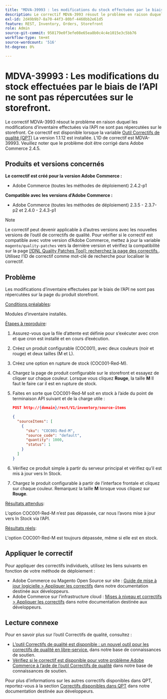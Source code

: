 ```yaml
---
title: "MDVA-39993 : les modifications du stock effectuées par le biais de l’API ne sont pas répercutées sur storefront"
description: Le correctif MDVA-3993 résout le problème en raison duquel les modifications d’inventaire effectuées via l’API ne sont pas répercutées sur le storefront. Ce correctif est disponible lorsque l’[outil de correctifs de qualité (QPT)](/help/announcements/adobe-commerce-announcements/magento-quality-patches-released-new-tool-to-self-serve-quality-patches.md) 1.1.12 est installé. L’ID de correctif est MDVA-39993. Veuillez noter que le problème doit être corrigé dans Adobe Commerce 2.4.5.
exl-id: 2d49b9b7-8a70-44f3-80bf-4460bb2e61d5
feature: REST, Inventory, Orders, Storefront
role: Admin
source-git-commit: 958179e0f3efe08e65ea8b0c4c4e1015e3c5bb76
workflow-type: tm+mt
source-wordcount: '516'
ht-degree: 0%

---
```


# MDVA-39993 : Les modifications du stock effectuées par le biais de l’API ne sont pas répercutées sur le storefront.

Le correctif MDVA-3993 résout le problème en raison duquel les modifications d’inventaire effectuées via l’API ne sont pas répercutées sur le storefront. Ce correctif est disponible lorsque la variable [Outil Correctifs de qualité (QPT)](/help/announcements/adobe-commerce-announcements/magento-quality-patches-released-new-tool-to-self-serve-quality-patches.md) La version 1.1.12 est installée. L’ID de correctif est MDVA-39993. Veuillez noter que le problème doit être corrigé dans Adobe Commerce 2.4.5.

## Produits et versions concernés

**Le correctif est créé pour la version Adobe Commerce :**

* Adobe Commerce (toutes les méthodes de déploiement) 2.4.2-p1

**Compatible avec les versions d’Adobe Commerce :**

* Adobe Commerce (toutes les méthodes de déploiement) 2.3.5 - 2.3.7-p2 et 2.4.0 - 2.4.3-p1

>[!NOTE]
>
>Le correctif peut devenir applicable à d’autres versions avec les nouvelles versions de l’outil de correctifs de qualité. Pour vérifier si le correctif est compatible avec votre version d’Adobe Commerce, mettez à jour la variable `magento/quality-patches` vers la dernière version et vérifiez la compatibilité sur la page [[!DNL Quality Patches Tool]: recherchez la page des correctifs.](https://devdocs.magento.com/quality-patches/tool.html#patch-grid). Utilisez l’ID de correctif comme mot-clé de recherche pour localiser le correctif.

## Problème

Les modifications d’inventaire effectuées par le biais de l’API ne sont pas répercutées sur la page du produit storefront.

<u>Conditions préalables</u>:

Modules d’inventaire installés.

<u>Étapes à reproduire</u>:

1. Assurez-vous que la file d’attente est définie pour s’exécuter avec cron et que cron est installé et en cours d’exécution.
1. Créez un produit configurable (COC001), avec deux couleurs (noir et rouge) et deux tailles (M et L).
1. Créez une option en rupture de stock (COC001-Red-M).
1. Chargez la page de produit configurable sur le storefront et essayez de cliquer sur chaque couleur. Lorsque vous cliquez **Rouge**, la taille **M** Il faut le faire car il est en rupture de stock.
1. Faites en sorte que COC001-Red-M soit en stock à l’aide du point de terminaison API suivant et de la charge utile :

   ```json
   POST http://{domain}/rest/V1/inventory/source-items
   
   {
     "sourceItems": [
       {
         "sku": "COC001-Red-M",
         "source_code": "default",
         "quantity": 1000,
         "status": 1
       }
     ]
   }
   ```

1. Vérifiez ce produit simple à partir du serveur principal et vérifiez qu’il est mis à jour vers In Stock.
1. Chargez le produit configurable à partir de l’interface frontale et cliquez sur chaque couleur. Remarquez la taille **M** lorsque vous cliquez sur **Rouge**.

<u>Résultats attendus</u>:

L’option COC001-Red-M n’est pas dépassée, car nous l’avons mise à jour vers In Stock via l’API.

<u>Résultats réels</u>:

L&#39;option COC001-Red-M est toujours dépassée, même si elle est en stock.

## Appliquer le correctif

Pour appliquer des correctifs individuels, utilisez les liens suivants en fonction de votre méthode de déploiement :

* Adobe Commerce ou Magento Open Source sur site : [Guide de mise à jour logicielle > Appliquer les correctifs](https://devdocs.magento.com/guides/v2.4/comp-mgr/patching/mqp.html) dans notre documentation destinée aux développeurs.
* Adobe Commerce sur l’infrastructure cloud : [Mises à niveau et correctifs > Appliquer les correctifs](https://devdocs.magento.com/cloud/project/project-patch.html) dans notre documentation destinée aux développeurs.

## Lecture connexe

Pour en savoir plus sur l’outil Correctifs de qualité, consultez :

* [L’outil Correctifs de qualité est disponible : un nouvel outil pour les correctifs de qualité en libre-service.](/help/announcements/adobe-commerce-announcements/magento-quality-patches-released-new-tool-to-self-serve-quality-patches.md) dans notre base de connaissances de soutien.
* [Vérifiez si le correctif est disponible pour votre problème Adobe Commerce à l’aide de l’outil Correctifs de qualité](/help/support-tools/patches-available-in-qpt-tool/check-patch-for-magento-issue-with-magento-quality-patches.md) dans notre base de connaissances de soutien.

Pour plus d’informations sur les autres correctifs disponibles dans QPT, reportez-vous à la section [Correctifs disponibles dans QPT](https://devdocs.magento.com/quality-patches/tool.html#patch-grid) dans notre documentation destinée aux développeurs.
